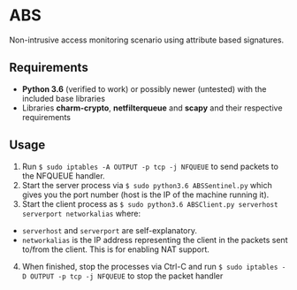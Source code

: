 # ABS

Non-intrusive access monitoring scenario using attribute based signatures.

## Requirements

* **Python 3.6** (verified to work) or possibly newer (untested) with the included base libraries
* Libraries **charm-crypto**, **netfilterqueue** and **scapy** and their respective requirements

## Usage

1. Run `$ sudo iptables -A OUTPUT -p tcp -j NFQUEUE` to send packets to the NFQUEUE handler.
2. Start the server process via `$ sudo python3.6 ABSSentinel.py` which gives you the port number (host is the IP of the machine running it).
3. Start the client process as `$ sudo python3.6 ABSClient.py serverhost serverport networkalias` where:
* `serverhost` and `serverport` are self-explanatory.
* `networkalias` is the IP address representing the client in the packets sent to/from the client. This is for enabling NAT support.
4. When finished, stop the processes via Ctrl-C and run `$ sudo iptables -D OUTPUT -p tcp -j NFQUEUE` to stop the packet handler
